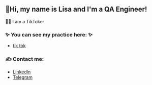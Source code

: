 ## 🖖Hi, my name is Lisa and I'm a QA Engineer!

👩‍💻  I am a TikToker


### ✨ You can see my practice here: ✨
- [tik tok](www.tiktok.com/@rummy.li)

### ✍️ Contact me:
- [LinkedIn](https://www.linkedin.com/in/lisa-ignatovich-) 
- [Telegram](https://t.me/rummy28)
